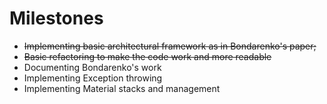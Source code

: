 # Milestones

- ~~Implementing basic architectural framework as in Bondarenko's paper;~~ 
- ~~Basic refactoring to make the code work and more readable~~
- Documenting Bondarenko's work
- Implementing Exception throwing
- Implementing Material stacks and management
